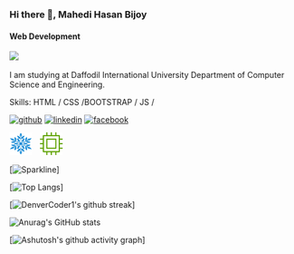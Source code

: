 

### Hi there 👋, Mahedi Hasan Bijoy
#### Web Development
![](https://komarev.com/ghpvc/?username=mahedi2150&color=brightgreen)

I am studying at Daffodil International University Department of Computer Science and Engineering. 


Skills:   HTML / CSS /BOOTSTRAP / JS /





[<img src='https://cdn.jsdelivr.net/npm/simple-icons@3.0.1/icons/github.svg' alt='github' height='40'>](https://github.com/https://github.com/Mahedi2150)  [<img src='https://cdn.jsdelivr.net/npm/simple-icons@3.0.1/icons/linkedin.svg' alt='linkedin' height='40'>](https://www.linkedin.com/in/https://www.linkedin.com/in/mahedi2150//)  [<img src='https://cdn.jsdelivr.net/npm/simple-icons@3.0.1/icons/facebook.svg' alt='facebook' height='40'>](https://www.facebook.com/https://www.facebook.com/mahedi2150/)  





<a href='https://archiveprogram.github.com/'><img src='https://raw.githubusercontent.com/acervenky/animated-github-badges/master/assets/acbadge.gif' width='40' height='40'></a> <a href='https://docs.github.com/en/developers'><img src='https://raw.githubusercontent.com/acervenky/animated-github-badges/master/assets/devbadge.gif' width='40' height='40'></a> 



<!--
**Mahedi2150/Mahedi2150** is a ✨ _special_ ✨ repository because its `README.md` (this file) appears on your GitHub profile.

Here are some ideas to get you started:

- 🔭 I’m currently working on ...
- 🌱 I’m currently learning ...
- 👯 I’m looking to collaborate on ...
- 🤔 I’m looking for help with ...
- 💬 Ask me about ...
- 📫 How to reach me: ...
- 😄 Pronouns: ...
- ⚡ Fun fact: ...
-->
[![Sparkline](https://stars.medv.io/mahedi2150/badges.svg)]


[![Top Langs](https://github-readme-stats.vercel.app/api/top-langs/?username=mahedi2150&layout=compact&theme=radical)]

[![DenverCoder1's github streak](https://github-readme-streak-stats.herokuapp.com/?user=mahedi2150&theme=blue-green)]

![Anurag's GitHub stats](https://github-readme-stats.vercel.app/api?username=mahedi2150&show_icons=true&theme=radical)

[![Ashutosh's github activity graph](https://activity-graph.herokuapp.com/graph?username=mahedi2150&theme=react-dark)]
